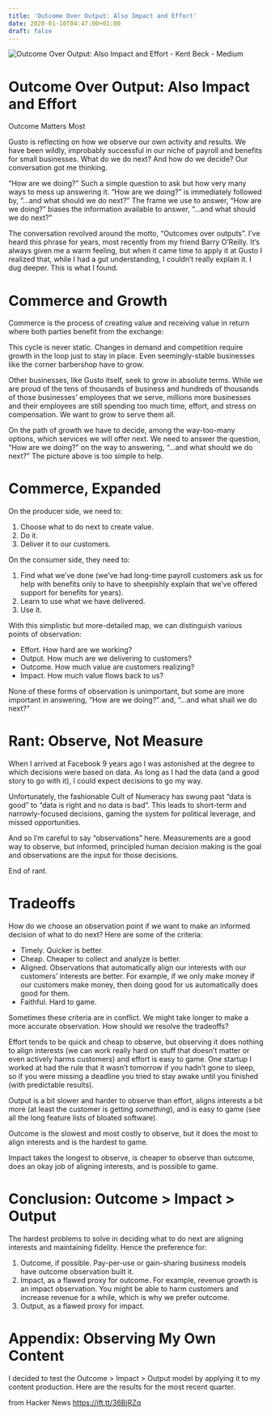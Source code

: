 ```yaml
---
title: 'Outcome Over Output: Also Impact and Effort'
date: 2020-01-10T04:47:00+01:00
draft: false
---
```


![](https://miro.medium.com/max/1000/1*LobzSMP3sSU6TfRsc9vKPg.jpeg "Outcome Over Output: Also Impact and Effort - Kent Beck - Medium")  

Outcome Over Output: Also Impact and Effort
===========================================

Outcome Matters Most

Gusto is reflecting on how we observe our own activity and results. We have been wildly, improbably successful in our niche of payroll and benefits for small businesses. What do we do next? And how do we decide? Our conversation got me thinking.

“How are we doing?” Such a simple question to ask but how very many ways to mess up answering it. “How are we doing?” is immediately followed by, “…and what should we do next?” The frame we use to answer, “How are we doing?” biases the information available to answer, “…and what should we do next?”

The conversation revolved around the motto, “Outcomes over outputs”. I’ve heard this phrase for years, most recently from my friend Barry O’Reilly. It’s always given me a warm feeling, but when it came time to apply it at Gusto I realized that, while I had a gut understanding, I couldn’t really explain it. I dug deeper. This is what I found.

Commerce and Growth
===================

Commerce is the process of creating value and receiving value in return where both parties benefit from the exchange:

This cycle is never static. Changes in demand and competition require growth in the loop just to stay in place. Even seemingly-stable businesses like the corner barbershop have to grow.

Other businesses, like Gusto itself, seek to grow in absolute terms. While we are proud of the tens of thousands of business and hundreds of thousands of those businesses’ employees that we serve, millions more businesses and their employees are still spending too much time, effort, and stress on compensation. We want to grow to serve them all.

On the path of growth we have to decide, among the way-too-many options, which services we will offer next. We need to answer the question, “How are we doing?” on the way to answering, “…and what should we do next?” The picture above is too simple to help.

Commerce, Expanded
==================

On the producer side, we need to:

1.  Choose what to do next to create value.
2.  Do it.
3.  Deliver it to our customers.

On the consumer side, they need to:

1.  Find what we’ve done (we’ve had long-time payroll customers ask us for help with benefits only to have to sheepishly explain that we’ve offered support for benefits for years).
2.  Learn to use what we have delivered.
3.  Use it.

With this simplistic but more-detailed map, we can distinguish various points of observation:

*   Effort. How hard are we working?
*   Output. How much are we delivering to customers?
*   Outcome. How much value are customers realizing?
*   Impact. How much value flows back to us?

None of these forms of observation is unimportant, but some are more important in answering, “How are we doing?” and, “…and what shall we do next?”

Rant: Observe, Not Measure
==========================

When I arrived at Facebook 9 years ago I was astonished at the degree to which decisions were based on data. As long as I had the data (and a good story to go with it), I could expect decisions to go my way.

Unfortunately, the fashionable Cult of Numeracy has swung past “data is good” to “data is right and no data is bad”. This leads to short-term and narrowly-focused decisions, gaming the system for political leverage, and missed opportunities.

And so I’m careful to say “observations” here. Measurements are a good way to observe, but informed, principled human decision making is the goal and observations are the input for those decisions.

End of rant.

Tradeoffs
=========

How do we choose an observation point if we want to make an informed decision of what to do next? Here are some of the criteria:

*   Timely. Quicker is better.
*   Cheap. Cheaper to collect and analyze is better.
*   Aligned. Observations that automatically align our interests with our customers’ interests are better. For example, if we only make money if our customers make money, then doing good for us automatically does good for them.
*   Faithful. Hard to game.

Sometimes these criteria are in conflict. We might take longer to make a more accurate observation. How should we resolve the tradeoffs?

Effort tends to be quick and cheap to observe, but observing it does nothing to align interests (we can work really hard on stuff that doesn’t matter or even actively harms customers) and effort is easy to game. One startup I worked at had the rule that it wasn’t tomorrow if you hadn’t gone to sleep, so if you were missing a deadline you tried to stay awake until you finished (with predictable results).

Output is a bit slower and harder to observe than effort, aligns interests a bit more (at least the customer is getting _something_), and is easy to game (see all the long feature lists of bloated software).

Outcome is the slowest and most costly to observe, but it does the most to align interests and is the hardest to game.

Impact takes the longest to observe, is cheaper to observe than outcome, does an okay job of aligning interests, and is possible to game.

Conclusion: Outcome > Impact > Output
=====================================

The hardest problems to solve in deciding what to do next are aligning interests and maintaining fidelity. Hence the preference for:

1.  Outcome, if possible. Pay-per-use or gain-sharing business models have outcome observation built it.
2.  Impact, as a flawed proxy for outcome. For example, revenue growth is an impact observation. You might be able to harm customers and increase revenue for a while, which is why we prefer outcome.
3.  Output, as a flawed proxy for impact.

Appendix: Observing My Own Content
==================================

I decided to test the Outcome > Impact > Output model by applying it to my content production. Here are the results for the most recent quarter.

  
  
from Hacker News https://ift.tt/36BiRZq